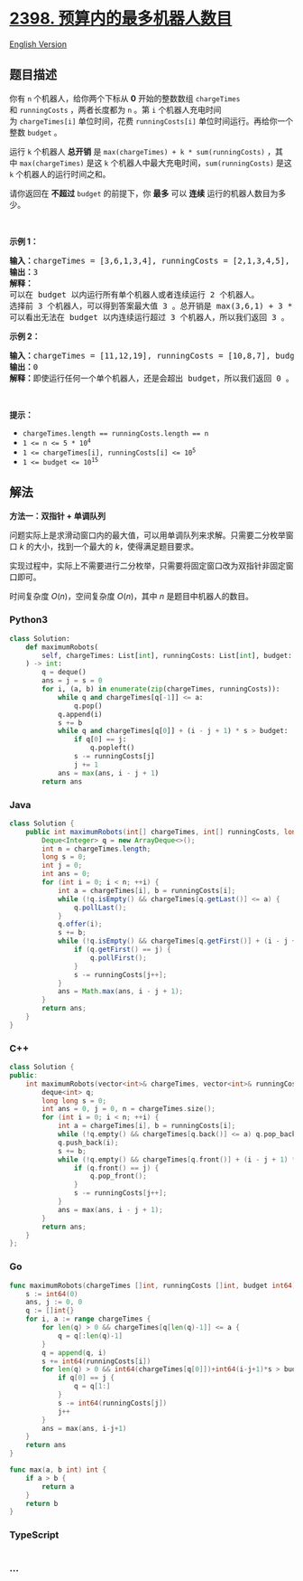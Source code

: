 # [2398. 预算内的最多机器人数目](https://leetcode.cn/problems/maximum-number-of-robots-within-budget)

[English Version](/solution/2300-2399/2398.Maximum%20Number%20of%20Robots%20Within%20Budget/README_EN.md)

## 题目描述

<!-- 这里写题目描述 -->

<p>你有&nbsp;<code>n</code>&nbsp;个机器人，给你两个下标从 <strong>0</strong>&nbsp;开始的整数数组&nbsp;<code>chargeTimes</code> 和&nbsp;<code>runningCosts</code>&nbsp;，两者长度都为&nbsp;<code>n</code>&nbsp;。第&nbsp;<code>i</code>&nbsp;个机器人充电时间为&nbsp;<code>chargeTimes[i]</code>&nbsp;单位时间，花费&nbsp;<code>runningCosts[i]</code>&nbsp;单位时间运行。再给你一个整数&nbsp;<code>budget</code>&nbsp;。</p>

<p>运行&nbsp;<code>k</code>&nbsp;个机器人 <strong>总开销</strong>&nbsp;是&nbsp;<code>max(chargeTimes) + k * sum(runningCosts)</code>&nbsp;，其中&nbsp;<code>max(chargeTimes)</code>&nbsp;是这&nbsp;<code>k</code>&nbsp;个机器人中最大充电时间，<code>sum(runningCosts)</code>&nbsp;是这 <code>k</code>&nbsp;个机器人的运行时间之和。</p>

<p>请你返回在 <strong>不超过</strong>&nbsp;<code>budget</code>&nbsp;的前提下，你 <strong>最多</strong>&nbsp;可以 <strong>连续</strong>&nbsp;运行的机器人数目为多少。</p>

<p>&nbsp;</p>

<p><strong>示例 1：</strong></p>

<pre>
<b>输入：</b>chargeTimes = [3,6,1,3,4], runningCosts = [2,1,3,4,5], budget = 25
<b>输出：</b>3
<b>解释：</b>
可以在 budget 以内运行所有单个机器人或者连续运行 2 个机器人。
选择前 3 个机器人，可以得到答案最大值 3 。总开销是 max(3,6,1) + 3 * sum(2,1,3) = 6 + 3 * 6 = 24 ，小于 25 。
可以看出无法在 budget 以内连续运行超过 3 个机器人，所以我们返回 3 。
</pre>

<p><strong>示例 2：</strong></p>

<pre>
<b>输入：</b>chargeTimes = [11,12,19], runningCosts = [10,8,7], budget = 19
<b>输出：</b>0
<b>解释：</b>即使运行任何一个单个机器人，还是会超出 budget，所以我们返回 0 。
</pre>

<p>&nbsp;</p>

<p><strong>提示：</strong></p>

<ul>
	<li><code>chargeTimes.length == runningCosts.length == n</code></li>
	<li><code>1 &lt;= n &lt;= 5 * 10<sup>4</sup></code></li>
	<li><code>1 &lt;= chargeTimes[i], runningCosts[i] &lt;= 10<sup>5</sup></code></li>
	<li><code>1 &lt;= budget &lt;= 10<sup>15</sup></code></li>
</ul>

## 解法

<!-- 这里可写通用的实现逻辑 -->

**方法一：双指针 + 单调队列**

问题实际上是求滑动窗口内的最大值，可以用单调队列来求解。只需要二分枚举窗口 $k$ 的大小，找到一个最大的 $k$，使得满足题目要求。

实现过程中，实际上不需要进行二分枚举，只需要将固定窗口改为双指针非固定窗口即可。

时间复杂度 $O(n)$，空间复杂度 $O(n)$，其中 $n$ 是题目中机器人的数目。

<!-- tabs:start -->

### **Python3**

<!-- 这里可写当前语言的特殊实现逻辑 -->

```python
class Solution:
    def maximumRobots(
        self, chargeTimes: List[int], runningCosts: List[int], budget: int
    ) -> int:
        q = deque()
        ans = j = s = 0
        for i, (a, b) in enumerate(zip(chargeTimes, runningCosts)):
            while q and chargeTimes[q[-1]] <= a:
                q.pop()
            q.append(i)
            s += b
            while q and chargeTimes[q[0]] + (i - j + 1) * s > budget:
                if q[0] == j:
                    q.popleft()
                s -= runningCosts[j]
                j += 1
            ans = max(ans, i - j + 1)
        return ans
```

### **Java**

<!-- 这里可写当前语言的特殊实现逻辑 -->

```java
class Solution {
    public int maximumRobots(int[] chargeTimes, int[] runningCosts, long budget) {
        Deque<Integer> q = new ArrayDeque<>();
        int n = chargeTimes.length;
        long s = 0;
        int j = 0;
        int ans = 0;
        for (int i = 0; i < n; ++i) {
            int a = chargeTimes[i], b = runningCosts[i];
            while (!q.isEmpty() && chargeTimes[q.getLast()] <= a) {
                q.pollLast();
            }
            q.offer(i);
            s += b;
            while (!q.isEmpty() && chargeTimes[q.getFirst()] + (i - j + 1) * s > budget) {
                if (q.getFirst() == j) {
                    q.pollFirst();
                }
                s -= runningCosts[j++];
            }
            ans = Math.max(ans, i - j + 1);
        }
        return ans;
    }
}
```

### **C++**

```cpp
class Solution {
public:
    int maximumRobots(vector<int>& chargeTimes, vector<int>& runningCosts, long long budget) {
        deque<int> q;
        long long s = 0;
        int ans = 0, j = 0, n = chargeTimes.size();
        for (int i = 0; i < n; ++i) {
            int a = chargeTimes[i], b = runningCosts[i];
            while (!q.empty() && chargeTimes[q.back()] <= a) q.pop_back();
            q.push_back(i);
            s += b;
            while (!q.empty() && chargeTimes[q.front()] + (i - j + 1) * s > budget) {
                if (q.front() == j) {
                    q.pop_front();
                }
                s -= runningCosts[j++];
            }
            ans = max(ans, i - j + 1);
        }
        return ans;
    }
};
```

### **Go**

```go
func maximumRobots(chargeTimes []int, runningCosts []int, budget int64) int {
	s := int64(0)
	ans, j := 0, 0
	q := []int{}
	for i, a := range chargeTimes {
		for len(q) > 0 && chargeTimes[q[len(q)-1]] <= a {
			q = q[:len(q)-1]
		}
		q = append(q, i)
		s += int64(runningCosts[i])
		for len(q) > 0 && int64(chargeTimes[q[0]])+int64(i-j+1)*s > budget {
			if q[0] == j {
				q = q[1:]
			}
			s -= int64(runningCosts[j])
			j++
		}
		ans = max(ans, i-j+1)
	}
	return ans
}

func max(a, b int) int {
	if a > b {
		return a
	}
	return b
}
```

### **TypeScript**

```ts

```

### **...**

```


```

<!-- tabs:end -->

